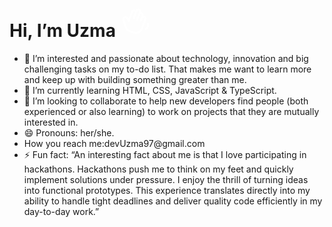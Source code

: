  <h1>Hi, I’m Uzma <svg xmlns="http://www.w3.org/2000/svg" viewBox="0 0 24 24" width="50" height="50" color="#ffffff" fill="none">
        <path d="M18.9154 11.6997L17.373 15.8314C16.6547 17.7556 16.2955 18.7177 15.709 19.377C14.812 20.3851 13.5203 20.9748 12.1549 20.9995C11.262 21.0156 10.2783 20.6665 8.31091 19.9683C7.27913 19.6022 6.76324 19.4191 6.32165 19.1455C5.64795 18.7281 5.09127 18.1534 4.70166 17.4731C4.44628 17.0272 4.28743 16.5137 3.96974 15.4867L2.56985 10.9613C2.35476 10.266 2.64855 9.51553 3.28412 9.13687C4.11475 8.64198 5.19966 8.96175 5.60953 9.82225L6.5443 11.7848L9.1763 4.73429C9.4501 4.00083 10.2819 3.62265 11.0342 3.88961C11.7865 4.15657 12.1743 4.96757 11.9005 5.70103M11.9005 5.70103L12.5616 3.93029C12.8354 3.19683 13.6672 2.81866 14.4194 3.08562C15.1717 3.35257 15.5596 4.16357 15.2858 4.89704L14.6248 6.66777M11.9005 5.70103L10.4132 9.68518M14.6248 6.66777C14.8986 5.93431 15.7304 5.55613 16.4826 5.82309C17.2349 6.09005 17.6228 6.90105 17.349 7.63451L16.688 9.40524M14.6248 6.66777L13.1374 10.6519M18.5859 12.5854L19.4122 10.372C19.686 9.63852 19.2981 8.82752 18.5458 8.56056C17.7936 8.2936 16.9618 8.67178 16.688 9.40524M16.688 9.40524L15.8617 11.6187" stroke="currentColor" stroke-width="1.5" stroke-linecap="round" stroke-linejoin="round" />
        <path d="M21.3307 14C21.877 15.6354 21.0574 17.4263 19.5 18" stroke="currentColor" stroke-width="1.5" stroke-linecap="round" />
    </svg></h1>
    <ul>
        <li>👀 I’m interested and passionate about technology, innovation and big challenging tasks on my to-do list.
  That makes me want to learn more and keep up with building something greater than me.</li>
        <li>🌱 I’m currently learning HTML, CSS, JavaScript & TypeScript.</li>
        <li>💞️ I’m looking to collaborate to help new developers find people (both experienced or also learning) 
 to work on projects that they are mutually interested in.</li>
        <li>😄 Pronouns: her/she.</li>
        <li>How you reach me:devUzma97@gmail.com</li>
        <li>⚡ Fun fact: “An interesting fact about me is that I love participating in hackathons. 
 Hackathons push me to think on my feet and quickly implement solutions under pressure. 
 I enjoy the thrill of turning ideas into functional prototypes. This experience translates directly into 
  my ability to handle tight deadlines and deliver quality code efficiently in my day-to-day work.”</li>
    </ul>

<!---
UzmaTahir97/UzmaTahir97 is a ✨ special ✨ repository because its `README.md` (this file) appears on your GitHub profile.
You can click the Preview link to take a look at your changes.
--->
